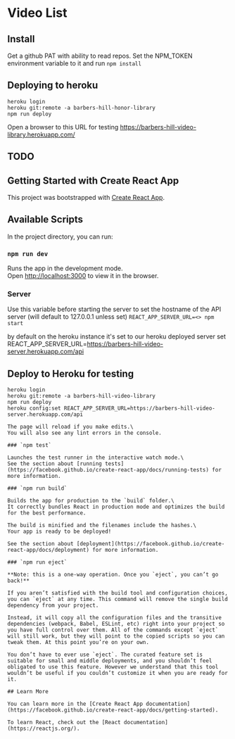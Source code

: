 # Video List

## Install

Get a github PAT with ability to read repos. Set the NPM_TOKEN environment variable to it
and run `npm install`

## Deploying to heroku

```~~~bash
heroku login
heroku git:remote -a barbers-hill-honor-library
npm run deploy
```

Open a browser to this URL for testing
https://barbers-hill-video-library.herokuapp.com/

## TODO

## Getting Started with Create React App

This project was bootstrapped with [Create React App](https://github.com/facebook/create-react-app).

## Available Scripts

In the project directory, you can run:

### `npm run dev`

Runs the app in the development mode.\
Open [http://localhost:3000](http://localhost:3000) to view it in the browser.

### Server

Use this variable before starting the server to set the hostname of the API server (will default to 127.0.0.1 unless set)
`REACT_APP_SERVER_URL=<> npm start`

by default on the heroku instance it's set to our heroku deployed server
set REACT_APP_SERVER_URL=https://barbers-hill-video-server.herokuapp.com/api

## Deploy to Heroku for testing

```~~~bash
heroku login
heroku git:remote -a barbers-hill-video-library
npm run deploy
heroku config:set REACT_APP_SERVER_URL=https://barbers-hill-video-server.herokuapp.com/api

The page will reload if you make edits.\
You will also see any lint errors in the console.

### `npm test`

Launches the test runner in the interactive watch mode.\
See the section about [running tests](https://facebook.github.io/create-react-app/docs/running-tests) for more information.

### `npm run build`

Builds the app for production to the `build` folder.\
It correctly bundles React in production mode and optimizes the build for the best performance.

The build is minified and the filenames include the hashes.\
Your app is ready to be deployed!

See the section about [deployment](https://facebook.github.io/create-react-app/docs/deployment) for more information.

### `npm run eject`

**Note: this is a one-way operation. Once you `eject`, you can’t go back!**

If you aren’t satisfied with the build tool and configuration choices, you can `eject` at any time. This command will remove the single build dependency from your project.

Instead, it will copy all the configuration files and the transitive dependencies (webpack, Babel, ESLint, etc) right into your project so you have full control over them. All of the commands except `eject` will still work, but they will point to the copied scripts so you can tweak them. At this point you’re on your own.

You don’t have to ever use `eject`. The curated feature set is suitable for small and middle deployments, and you shouldn’t feel obligated to use this feature. However we understand that this tool wouldn’t be useful if you couldn’t customize it when you are ready for it.

## Learn More

You can learn more in the [Create React App documentation](https://facebook.github.io/create-react-app/docs/getting-started).

To learn React, check out the [React documentation](https://reactjs.org/).
```
